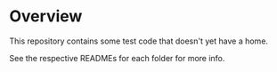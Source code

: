 # Overview

This repository contains some test code that doesn't yet have a home.

See the respective READMEs for each folder for more info.